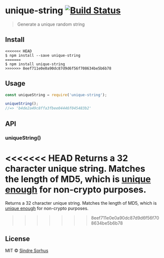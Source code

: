 # unique-string [![Build Status](https://travis-ci.org/sindresorhus/unique-string.svg?branch=master)](https://travis-ci.org/sindresorhus/unique-string)

> Generate a unique random string


## Install

```
<<<<<<< HEAD
$ npm install --save unique-string
=======
$ npm install unique-string
>>>>>>> 8eef711e0e0a90dc87d9d6f56f708634be5b6b78
```


## Usage

```js
const uniqueString = require('unique-string');

uniqueString();
//=> 'b4de2a49c8ffa3fbee04446f045483b2'
```


## API

### uniqueString()

<<<<<<< HEAD
Returns a 32 character unique string. Matches the length of MD5, which is [unique enough](http://stackoverflow.com/a/2444336/64949) for non-crypto purposes.
=======
Returns a 32 character unique string. Matches the length of MD5, which is [unique enough](https://stackoverflow.com/a/2444336/64949) for non-crypto purposes.
>>>>>>> 8eef711e0e0a90dc87d9d6f56f708634be5b6b78


## License

MIT © [Sindre Sorhus](https://sindresorhus.com)
